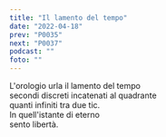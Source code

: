 ```yaml
---
title: "Il lamento del tempo"
date: "2022-04-18"
prev: "P0035"
next: "P0037"
podcast: ""
foto: ""
---
```


L'orologio urla il lamento del tempo  
secondi discreti incatenati al quadrante  
quanti infiniti tra due tic.  
In quell'istante di eterno  
sento libertà.
